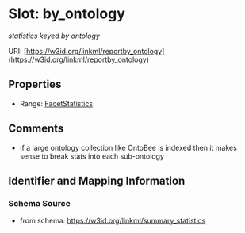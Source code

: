 # Slot: by_ontology
_statistics keyed by ontology_


URI: [https://w3id.org/linkml/reportby_ontology](https://w3id.org/linkml/reportby_ontology)



<!-- no inheritance hierarchy -->


## Properties

 * Range: [FacetStatistics](FacetStatistics.md)



## Comments

* if a large ontology collection like OntoBee is indexed then it makes sense to break stats into each sub-ontology

## Identifier and Mapping Information







### Schema Source


* from schema: https://w3id.org/linkml/summary_statistics



